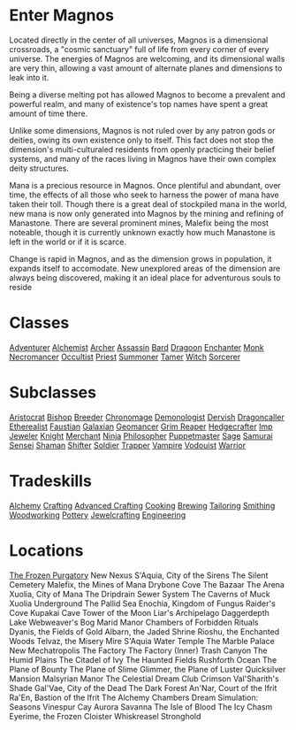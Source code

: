 <!-- TITLE: LEXITRON™ -->
<!-- SUBTITLE: Your digital guide to Magnos -->

# Enter Magnos
Located directly in the center of all universes, Magnos is a dimensional crossroads, a "cosmic sanctuary" full of life from every corner of every universe. The energies of Magnos are welcoming, and its dimensional walls are very thin, allowing a vast amount of alternate planes and dimensions to leak into it.

Being a diverse melting pot has allowed Magnos to become a prevalent and powerful realm, and many of existence's top names have spent a great amount of time there. 

Unlike some dimensions, Magnos is not ruled over by any patron gods or deities, owing its own existence only to itself. This fact does not stop the dimension's multi-culturaled residents from openly practicing their belief systems, and many of the races living in Magnos have their own complex deity structures.

Mana is a precious resource in Magnos. Once plentiful and abundant, over time, the effects of all those who seek to harness the power of mana have taken their toll. Though there is a great deal of stockpiled mana in the world, new mana is now only generated into Magnos by the mining and refining of Manastone. There are several prominent mines, Malefix being the most noteable, though it is currently unknown exactly how much Manastone is left in the world or if it is scarce.

Change is rapid in Magnos, and as the dimension grows in population, it expands itself to accomodate. New unexplored areas of the dimension are always being discovered, making it an ideal place for adventurous souls to reside


# Classes
[Adventurer](adventurer)
[Alchemist](alchemist)
[Archer](archer)
[Assassin](assassin)
[Bard](bard)
[Dragoon](dragoon)
[Enchanter](enchanter)
[Monk](monk)
[Necromancer](necromancer)
[Occultist](occultist)
[Priest](priest)
[Summoner](summoner)
[Tamer](tamer)
[Witch](witch)
[Sorcerer](sorcerer)

# Subclasses

[Aristocrat](aristrocrat)
[Bishop](bishop)
[Breeder](breeder)
[Chronomage](chronomage)
[Demonologist](demonologist)
[Dervish](dervish)
[Dragoncaller](dragoncaller)
[Etherealist](etherealist)
[Faustian](faustian)
[Galaxian](galaxian)
[Geomancer](geomancer)
[Grim Reaper](grim-reaper)
[Hedgecrafter](hedgecrafter)
[Imp](imp)
[Jeweler](jeweler)
[Knight](knight)
[Merchant](merchant)
[Ninja](ninja)
[Philosopher](philosopher)
[Puppetmaster](puppetmaster)
[Sage](sage)
[Samurai](samurai)
[Sensei](sensei)
[Shaman](shaman)
[Shifter](shifter)
[Soldier](soldier)
[Trapper](trapper)
[Vampire](vampire)
[Vodouist](vodouist)
[Warrior](warrior)

# Tradeskills
[Alchemy](alchemy)
[Crafting](crafting)
[Advanced Crafting](advanced-crafting)
[Cooking](cooking)
[Brewing](brewing)
[Tailoring](tailoring)
[Smithing](smithing)
[Woodworking](woodworking)
[Pottery](pottery)
[Jewelcrafting](jewelcrafting)
[Engineering](engineering)

# Locations

[The Frozen Purgatory](purgatory)
New Nexus
S'Aquia, City of the Sirens
The Silent Cemetery
Malefix, the Mines of Mana
Drybone Cove
The Bazaar
The Arena
Xuolia, City of Mana
The Dripdrain Sewer System
The Caverns of Muck
Xuolia Underground
The Pallid Sea
Enochia, Kingdom of Fungus
Raider's Cove
Kupakai Cave
Tower of the Moon
Liar's Archipelago
Daggerdepth Lake
Webweaver's Bog
Marid Manor
Chambers of Forbidden Rituals
Dyanis, the Fields of Gold
Albarn, the Jaded Shrine
Rioshu, the Enchanted Woods
Telvaz, the Misery Mire
S'Aquia Water Temple
The Marble Palace
New Mechatropolis
The Factory
The Factory (Inner)
Trash Canyon
The Humid Plains
The Citadel of Ivy
The Haunted Fields
Rushforth Ocean
The Plane of Bounty
The Plane of Slime
Glimmer, the Plane of Luster
Quicksilver Mansion
Malsyrian Manor
The Celestial Dream
Club Crimson
Val'Sharith's Shade
Gal'Vae, City of the Dead
The Dark Forest
An'Nar, Court of the Ifrit
Ra'En, Bastion of the Ifrit
The Alchemy Chambers
Dream Simulation: Seasons
Vinespur Cay
Aurora Savanna
The Isle of Blood
The Icy Chasm
Eyerime, the Frozen Cloister
Whiskreasel Stronghold